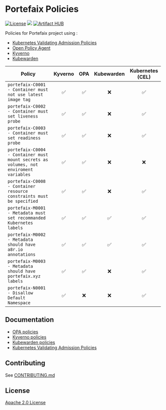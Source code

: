 # Portefaix Policies

[![License](https://img.shields.io/badge/License-Apache%202.0-blue.svg)](https://opensource.org/licenses/Apache-2.0)
[![](https://gitpolicies.com/portefaix-policies/charts/workflows/Release%20Charts/badge.svg?branch=master)](https://gitpolicies.com/portefaix-policies/charts/actions)
[![Artifact HUB](https://img.shields.io/endpoint?url=https://artifacthub.io/badge/repository/portefaix-policies)](https://artifacthub.io/packages/search?repo=portefaix-policies)

Policies for Portefaix project using :

* [Kubernetes Validating Admission Policies](https://kubernetes.io/docs/reference/access-authn-authz/validating-admission-policy/)
* [Open Policy Agent](https://www.openpolicyagent.org/)
* [Kyverno](https://kyverno.io/)
* [Kubewarden](https://www.kubewarden.io/)

| Policy | Kyverno | OPA | Kubewarden | Kubernetes (CEL) |
|--------|:-------:|:---:|:----------:|:-----------------------------:|
| `portefaix-C0001 - Container must not use latest image tag` | :white_check_mark: | :white_check_mark: | :x: | :white_check_mark: |
| `portefaix-C0002 - Container must set liveness probe` | :white_check_mark: | :white_check_mark: | :x: | :white_check_mark: |
| `portefaix-C0003 - Container must set readiness probe` | :white_check_mark: | :white_check_mark: | :x: | :white_check_mark: |
| `portefaix-C0004 - Container must mount secrets as volumes, not enviroment variables` | :white_check_mark: | :white_check_mark: | :x: | :x: |
| `portefaix-C0008 - Container resource constraints must be specified` | :white_check_mark: | :white_check_mark: | :x: | :white_check_mark: |
| `portefaix-M0001 - Metadata must set recommanded Kubernetes labels` | :white_check_mark: | :white_check_mark: | :white_check_mark: | :white_check_mark: |
| `portefaix-M0002 - Metadata should have a8r.io annotations` | :white_check_mark: | :white_check_mark: | :white_check_mark: | :white_check_mark: |
| `portefaix-M0003 - Metadata should have portefaix.xyz labels` | :white_check_mark: | :white_check_mark: | :x: | :white_check_mark: |
| `portefaix-N0001 - Disallow Default Namespace` | :white_check_mark: | :x: | :x: | :white_check_mark: |

## Documentation

* [OPA policies](https://github.com/nlamirault/portefaix-policies/tree/master/opa)
* [Kyverno policies](https://github.com/nlamirault/portefaix-policies/tree/master/kyverno)
* [Kubewarden policies](https://github.com/nlamirault/portefaix-policies/tree/master/kubewarden)
* [Kubernetes Validating Admission Policies](https://github.com/nlamirault/portefaix-policies/tree/master/cel)

## Contributing

See [CONTRIBUTING.md](./CONTRIBUTING.md)

## License

[Apache 2.0 License](./LICENSE)
